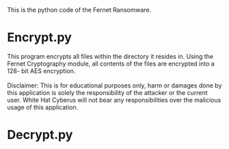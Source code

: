 This is the python code of the Fernet Ransomware.
# Encrypt.py
This program encrypts all files within the directory it resides in. Using the Fernet Cryptography module, all contents of the files are encrypted into a 128- bit AES encryption.
<br>
<br>
Disclaimer: This is for educational purposes only, harm or damages done by this application is solely the responsibility of the attacker or the current user. White Hat Cyberus will not bear any responsibilities over the malicious usage of this application.
<br>
# Decrypt.py
